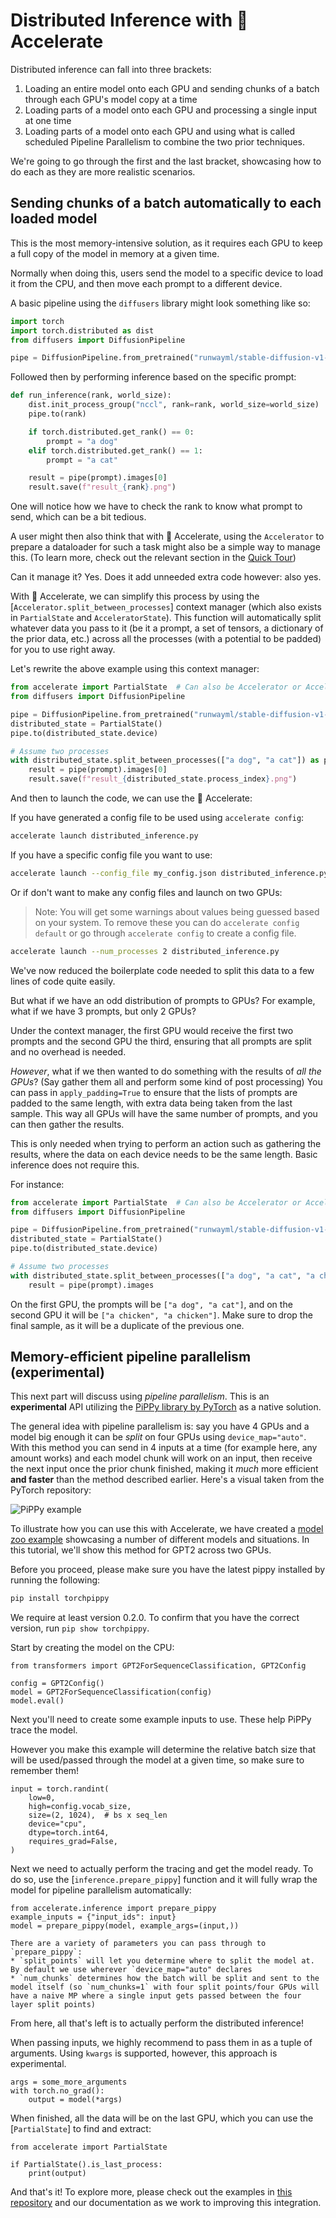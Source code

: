 <!--Copyright 2023 The HuggingFace Team. All rights reserved.

Licensed under the Apache License, Version 2.0 (the "License"); you may not use this file except in compliance with
the License. You may obtain a copy of the License at

http://www.apache.org/licenses/LICENSE-2.0

Unless required by applicable law or agreed to in writing, software distributed under the License is distributed on
an "AS IS" BASIS, WITHOUT WARRANTIES OR CONDITIONS OF ANY KIND, either express or implied. See the License for the
specific language governing permissions and limitations under the License.

⚠️ Note that this file is in Markdown but contain specific syntax for our doc-builder (similar to MDX) that may not be
rendered properly in your Markdown viewer.
-->

# Distributed Inference with 🤗 Accelerate

Distributed inference can fall into three brackets:

1. Loading an entire model onto each GPU and sending chunks of a batch through each GPU's model copy at a time
2. Loading parts of a model onto each GPU and processing a single input at one time
3. Loading parts of a model onto each GPU and using what is called scheduled Pipeline Parallelism to combine the two prior techniques. 

We're going to go through the first and the last bracket, showcasing how to do each as they are more realistic scenarios.


## Sending chunks of a batch automatically to each loaded model

This is the most memory-intensive solution, as it requires each GPU to keep a full copy of the model in memory at a given time. 

Normally when doing this, users send the model to a specific device to load it from the CPU, and then move each prompt to a different device. 

A basic pipeline using the `diffusers` library might look something like so:

```python
import torch
import torch.distributed as dist
from diffusers import DiffusionPipeline

pipe = DiffusionPipeline.from_pretrained("runwayml/stable-diffusion-v1-5", torch_dtype=torch.float16)
```
Followed then by performing inference based on the specific prompt:

```python
def run_inference(rank, world_size):
    dist.init_process_group("nccl", rank=rank, world_size=world_size)
    pipe.to(rank)

    if torch.distributed.get_rank() == 0:
        prompt = "a dog"
    elif torch.distributed.get_rank() == 1:
        prompt = "a cat"

    result = pipe(prompt).images[0]
    result.save(f"result_{rank}.png")
```
One will notice how we have to check the rank to know what prompt to send, which can be a bit tedious.

A user might then also think that with 🤗 Accelerate, using the `Accelerator` to prepare a dataloader for such a task might also be 
a simple way to manage this. (To learn more, check out the relevant section in the [Quick Tour](../quicktour#distributed-evaluation))

Can it manage it? Yes. Does it add unneeded extra code however: also yes.


With 🤗 Accelerate, we can simplify this process by using the [`Accelerator.split_between_processes`] context manager (which also exists in `PartialState` and `AcceleratorState`). 
This function will automatically split whatever data you pass to it (be it a prompt, a set of tensors, a dictionary of the prior data, etc.) across all the processes (with a potential
to be padded) for you to use right away.

Let's rewrite the above example using this context manager:

```python
from accelerate import PartialState  # Can also be Accelerator or AcceleratorState
from diffusers import DiffusionPipeline

pipe = DiffusionPipeline.from_pretrained("runwayml/stable-diffusion-v1-5", torch_dtype=torch.float16)
distributed_state = PartialState()
pipe.to(distributed_state.device)

# Assume two processes
with distributed_state.split_between_processes(["a dog", "a cat"]) as prompt:
    result = pipe(prompt).images[0]
    result.save(f"result_{distributed_state.process_index}.png")
```

And then to launch the code, we can use the 🤗 Accelerate:

If you have generated a config file to be used using `accelerate config`:

```bash
accelerate launch distributed_inference.py
```

If you have a specific config file you want to use:

```bash
accelerate launch --config_file my_config.json distributed_inference.py
```

Or if don't want to make any config files and launch on two GPUs:

> Note: You will get some warnings about values being guessed based on your system. To remove these you can do `accelerate config default` or go through `accelerate config` to create a config file.

```bash
accelerate launch --num_processes 2 distributed_inference.py
```

We've now reduced the boilerplate code needed to split this data to a few lines of code quite easily.

But what if we have an odd distribution of prompts to GPUs? For example, what if we have 3 prompts, but only 2 GPUs? 

Under the context manager, the first GPU would receive the first two prompts and the second GPU the third, ensuring that 
all prompts are split and no overhead is needed.

*However*, what if we then wanted to do something with the results of *all the GPUs*? (Say gather them all and perform some kind of post processing)
You can pass in `apply_padding=True` to ensure that the lists of prompts are padded to the same length, with extra data being taken 
from the last sample. This way all GPUs will have the same number of prompts, and you can then gather the results.

<Tip>

This is only needed when trying to perform an action such as gathering the results, where the data on each device 
needs to be the same length. Basic inference does not require this.

</Tip>

For instance:

```python
from accelerate import PartialState  # Can also be Accelerator or AcceleratorState
from diffusers import DiffusionPipeline

pipe = DiffusionPipeline.from_pretrained("runwayml/stable-diffusion-v1-5", torch_dtype=torch.float16)
distributed_state = PartialState()
pipe.to(distributed_state.device)

# Assume two processes
with distributed_state.split_between_processes(["a dog", "a cat", "a chicken"], apply_padding=True) as prompt:
    result = pipe(prompt).images
```

On the first GPU, the prompts will be `["a dog", "a cat"]`, and on the second GPU it will be `["a chicken", "a chicken"]`.
Make sure to drop the final sample, as it will be a duplicate of the previous one.

## Memory-efficient pipeline parallelism (experimental)

This next part will discuss using *pipeline parallelism*. This is an **experimental** API utilizing the [PiPPy library by PyTorch](https://github.com/pytorch/PiPPy/) as a native solution. 

The general idea with pipeline parallelism is: say you have 4 GPUs and a model big enough it can be *split* on four GPUs using `device_map="auto"`. With this method you can send in 4 inputs at a time (for example here, any amount works) and each model chunk will work on an input, then receive the next input once the prior chunk finished, making it *much* more efficient **and faster** than the method described earlier. Here's a visual taken from the PyTorch repository:

![PiPPy example](https://camo.githubusercontent.com/681d7f415d6142face9dd1b837bdb2e340e5e01a58c3a4b119dea6c0d99e2ce0/68747470733a2f2f692e696d6775722e636f6d2f657955633934372e706e67)

To illustrate how you can use this with Accelerate, we have created a [model zoo example](https://github.com/muellerzr/pippy-device-map-playground/) showcasing a number of different models and situations. In this tutorial, we'll show this method for GPT2 across two GPUs.

Before you proceed, please make sure you have the latest pippy installed by running the following:

```bash
pip install torchpippy
```

We require at least version 0.2.0. To confirm that you have the correct version, run `pip show torchpippy`.

Start by creating the model on the CPU:

```{python}
from transformers import GPT2ForSequenceClassification, GPT2Config

config = GPT2Config()
model = GPT2ForSequenceClassification(config)
model.eval()
```

Next you'll need to create some example inputs to use. These help PiPPy trace the model.

<Tip warning={true}>
    However you make this example will determine the relative batch size that will be used/passed
    through the model at a given time, so make sure to remember them!
</Tip>

```{python}
input = torch.randint(
    low=0,
    high=config.vocab_size,
    size=(2, 1024),  # bs x seq_len
    device="cpu",
    dtype=torch.int64,
    requires_grad=False,
)
```
Next we need to actually perform the tracing and get the model ready. To do so, use the [`inference.prepare_pippy`] function and it will fully wrap the model for pipeline parallelism automatically:

```{python}
from accelerate.inference import prepare_pippy
example_inputs = {"input_ids": input}
model = prepare_pippy(model, example_args=(input,))
```

<Tip>

    There are a variety of parameters you can pass through to `prepare_pippy`:
    * `split_points` will let you determine where to split the model at. By default we use wherever `device_map="auto" declares
    * `num_chunks` determines how the batch will be split and sent to the model itself (so `num_chunks=1` with four split points/four GPUs will have a naive MP where a single input gets passed between the four layer split points)
</Tip>

From here, all that's left is to actually perform the distributed inference!

<Tip warning={true}>

When passing inputs, we highly recommend to pass them in as a tuple of arguments. Using `kwargs` is supported, however, this approach is experimental.
</Tip>

```{python}
args = some_more_arguments
with torch.no_grad():
    output = model(*args)
```

When finished, all the data will be on the last GPU, which you can use the [`PartialState`] to find and extract:

```{python}
from accelerate import PartialState

if PartialState().is_last_process:
    print(output)
```

And that's it! To explore more, please check out the examples in [this repository](https://github.com/muellerzr/pippy-device-map-playground/) and our documentation as we work to improving this integration. 
